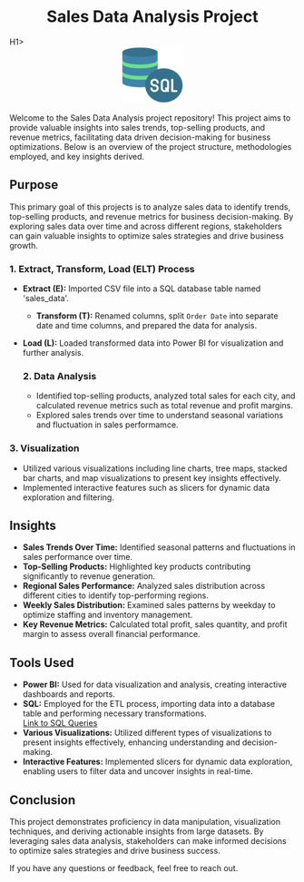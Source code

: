 <H1 align="center"> Sales Data Analysis Project </H1>H1>
<div align="center">
  <img
src="https://github.com/Kabirr2002/Sales_Analysis-SQL/blob/main/sql_logo.png"
alt="SQL Logo" width="110" height="100">
</div>

Welcome to the Sales Data Analysis project repository! This project aims to provide valuable insights into sales trends, top-selling products, and revenue metrics, facilitating data driven decision-making for business optimizations. Below is an overview of the project structure, methodologies employed, and key insights derived.

## Purpose
This primary goal of this projects is to analyze sales data to identify trends, top-selling products, and revenue metrics for business decision-making. By exploring sales data over time and across different regions, stakeholders can gain valuable insights to optimize sales strategies and drive business growth.

### 1. Extract, Transform, Load (ELT) Process
- **Extract (E):** Imported CSV file into a SQL database table named
  'sales_data'.
  - **Transform (T):** Renamed columns, split `Order Date` into separate date and time columns, and prepared the data for analysis.
- **Load (L):** Loaded transformed data into Power BI for visualization and further analysis.

  ### 2. Data Analysis
  - Identified top-selling products, analyzed total sales for each city, and calculated revenue metrics such as total revenue and profit margins.
  - Explored sales trends over time to understand seasonal variations and fluctuation in sales performamce.
 
### 3. Visualization
- Utilized various visualizations including line charts, tree maps, stacked bar charts, and map visualizations to present key insights effectively.
- Implemented interactive features such as slicers for dynamic data exploration and filtering.
  
## Insights
- **Sales Trends Over Time:** Identified seasonal patterns and fluctuations in sales performance over time.
- **Top-Selling Products:** Highlighted key products contributing significantly to revenue generation.
- **Regional Sales Performance:** Analyzed sales distribution across different cities to identify top-performing regions.
- **Weekly Sales Distribution:** Examined sales patterns by weekday to optimize staffing and inventory management.
- **Key Revenue Metrics:** Calculated total profit, sales quantity, and profit margin to assess overall financial performance.

## Tools Used
- **Power BI:** Used for data visualization and analysis, creating interactive dashboards and reports. <br>
- **SQL:** Employed for the ETL process, importing data into a database table and performing necessary transformations.<br>
  [Link to SQL Queries](https://github.com/Kabir2002/Sales_Analysis/blob/main/SalesSQLQueries.sql)
- **Various Visualizations:** Utilized different types of visualizations to present insights effectively, enhancing understanding and decision-making.
- **Interactive Features:** Implemented slicers for dynamic data exploration, enabling users to filter data and uncover insights in real-time.

## Conclusion
This project demonstrates proficiency in data manipulation, visualization techniques, and deriving actionable insights from large datasets. By leveraging sales data analysis, stakeholders can make informed decisions to optimize sales strategies and drive business success.

If you have any questions or feedback, feel free to reach out.
